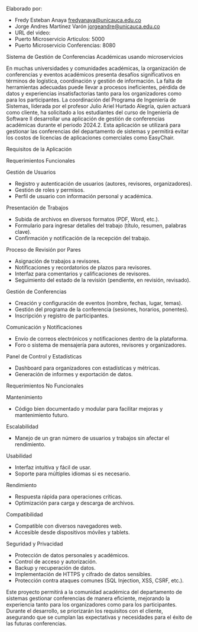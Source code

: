 Elaborado por:

- Fredy Esteban Anaya <fredyanaya@unicauca.edu.co>
- Jorge Andres Martinez Varón <jorgeandre@unicauca.edu.co>
- URL del video:
- Puerto Microservicio Articulos: 5000
- Puerto Microservicio Conferencias: 8080

Sistema de Gestión de Conferencias Académicas usando microservicios

En muchas universidades y comunidades académicas, la organización de conferencias 
y eventos académicos presenta desafíos significativos en términos de logística, 
coordinación y gestión de información. La falta de herramientas adecuadas puede llevar 
a procesos ineficientes, pérdida de datos y experiencias insatisfactorias tanto para 
los organizadores como para los participantes.
La coordinación del Programa de Ingeniería de Sistemas, liderada por el profesor 
Julio Ariel Hurtado Alegría, quien actuará como cliente, ha solicitado a los estudiantes 
del curso de Ingeniería de Software II desarrollar una aplicación de gestión de conferencias 
académicas durante el periodo 2024.2.
Esta aplicación se utilizará para gestionar las conferencias del departamento de sistemas y 
permitirá evitar los costos de licencias de aplicaciones comerciales como EasyChair.

Requisitos de la Aplicación

Requerimientos Funcionales

Gestión de Usuarios
- Registro y autenticación de usuarios (autores, revisores, organizadores).
- Gestión de roles y permisos.
- Perfil de usuario con información personal y académica.

Presentación de Trabajos
- Subida de archivos en diversos formatos (PDF, Word, etc.).
- Formulario para ingresar detalles del trabajo (título, resumen, palabras clave).
- Confirmación y notificación de la recepción del trabajo.

Proceso de Revisión por Pares
- Asignación de trabajos a revisores.
- Notificaciones y recordatorios de plazos para revisores.
- Interfaz para comentarios y calificaciones de revisores.
- Seguimiento del estado de la revisión (pendiente, en revisión, revisado).

Gestión de Conferencias
- Creación y configuración de eventos (nombre, fechas, lugar, temas).
- Gestión del programa de la conferencia (sesiones, horarios, ponentes).
- Inscripción y registro de participantes.

Comunicación y Notificaciones
- Envío de correos electrónicos y notificaciones dentro de la plataforma.
- Foro o sistema de mensajería para autores, revisores y organizadores.

Panel de Control y Estadísticas
- Dashboard para organizadores con estadísticas y métricas.
- Generación de informes y exportación de datos.

Requerimientos No Funcionales

Mantenimiento
- Código bien documentado y modular para facilitar mejoras y mantenimiento futuro.

Escalabilidad
- Manejo de un gran número de usuarios y trabajos sin afectar el rendimiento.

Usabilidad
- Interfaz intuitiva y fácil de usar.
- Soporte para múltiples idiomas si es necesario.

Rendimiento
- Respuesta rápida para operaciones críticas.
- Optimización para carga y descarga de archivos.

Compatibilidad
- Compatible con diversos navegadores web.
- Accesible desde dispositivos móviles y tablets.

Seguridad y Privacidad
- Protección de datos personales y académicos.
- Control de acceso y autorización.
- Backup y recuperación de datos.
- Implementación de HTTPS y cifrado de datos sensibles.
- Protección contra ataques comunes (SQL Injection, XSS, CSRF, etc.).

Este proyecto permitirá a la comunidad académica del departamento de sistemas gestionar 
conferencias de manera eficiente, mejorando la experiencia tanto para los organizadores 
como para los participantes. Durante el desarrollo, se priorizarán los requisitos con el 
cliente, asegurando que se cumplan las expectativas y necesidades para el éxito de las 
futuras conferencias.
